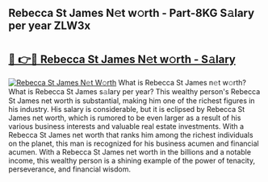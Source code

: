 ## Rebecca St James N𝚎t w𝚘rth - Part-8KG S𝚊lary per year ZLW3x

# <h2><a href="http://gc3p3li.nevu.top/?p=Rebecca+St+James">🔗 👉🔴 Rebecca St James N𝚎t w𝚘rth - S𝚊lary</a></h2>

[![Rebecca St James N𝚎t W𝚘rth](https://i.imgur.com/Oavwk0R.jpeg)](http://gc3p3li.nevu.top/?p=Rebecca+St+James)
What is Rebecca St James n𝚎t w𝚘rth? What is Rebecca St James s𝚊lary per year?
This wealthy person's Rebecca St James net worth is substantial, making him one of the richest figures in his industry. His salary is considerable, but it is eclipsed by Rebecca St James net worth, which is rumored to be even larger as a result of his various business interests and valuable real estate investments. With a Rebecca St James net worth that ranks him among the richest individuals on the planet, this man is recognized for his business acumen and financial acumen. With a Rebecca St James net worth in the billions and a notable income, this wealthy person is a shining example of the power of tenacity, perseverance, and financial wisdom.

